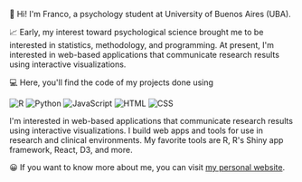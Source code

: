👋 Hi! I'm Franco, a psychology student at University of Buenos Aires (UBA).

📈 Early, my interest toward psychological science brought me to be interested in statistics, methodology, and programming. At present, I'm interested in web-based applications that communicate research results using interactive visualizations.

💻 Here, you'll find the code of my projects done using 

![R](https://img.shields.io/badge/-R-blue?style=flat-square&logo=R&link=https://github.com/francosbenitez/)
![Python](https://img.shields.io/badge/-Python-yellow?style=flat-square&logo=python&link=https://github.com/francosbenitez/)
![JavaScript](https://img.shields.io/badge/-JavaScript-black?style=flat-square&logo=javascript&link=https://github.com/francosbenitez/)
![HTML](https://img.shields.io/badge/HTML5-E34F26?style=for-the-badge&logo=html5&logoColor=white)
![CSS](https://img.shields.io/badge/-CSS-GREEN?style=flat-square&logo=CSS3&link=https://github.com/francosbenitez/)

I'm interested in web-based applications that communicate research results using interactive visualizations. I build web apps and tools for use in research and clinical environments. My favorite tools are R, R's Shiny app framework, React, D3, and more.

😀 If you want to know more about me, you can visit [my personal website](http://francosbenitez.netlify.app). 
